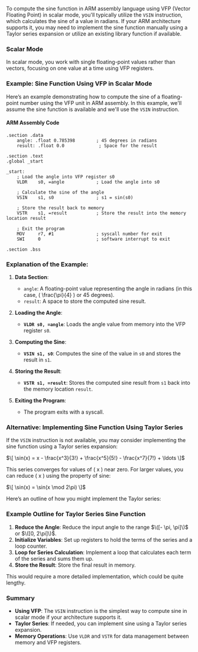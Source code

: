 To compute the sine function in ARM assembly language using VFP (Vector Floating Point) in scalar mode, you'll typically utilize the `VSIN` instruction, which calculates the sine of a value in radians. If your ARM architecture supports it, you may need to implement the sine function manually using a Taylor series expansion or utilize an existing library function if available.

### Scalar Mode

In scalar mode, you work with single floating-point values rather than vectors, focusing on one value at a time using VFP registers.

### Example: Sine Function Using VFP in Scalar Mode

Here’s an example demonstrating how to compute the sine of a floating-point number using the VFP unit in ARM assembly. In this example, we'll assume the sine function is available and we'll use the `VSIN` instruction.

#### ARM Assembly Code

```assembly
.section .data
    angle: .float 0.785398        ; 45 degrees in radians
    result: .float 0.0             ; Space for the result

.section .text
.global _start

_start:
    ; Load the angle into VFP register s0
    VLDR    s0, =angle            ; Load the angle into s0

    ; Calculate the sine of the angle
    VSIN    s1, s0                ; s1 = sin(s0)

    ; Store the result back to memory
    VSTR    s1, =result           ; Store the result into the memory location result

    ; Exit the program
    MOV     r7, #1                ; syscall number for exit
    SWI     0                     ; software interrupt to exit

.section .bss
```

### Explanation of the Example:

1. **Data Section**:
   - `angle`: A floating-point value representing the angle in radians (in this case, \( \frac{\pi}{4} \) or 45 degrees).
   - `result`: A space to store the computed sine result.

2. **Loading the Angle**:
   - **`VLDR s0, =angle`**: Loads the angle value from memory into the VFP register `s0`.

3. **Computing the Sine**:
   - **`VSIN s1, s0`**: Computes the sine of the value in `s0` and stores the result in `s1`.

4. **Storing the Result**:
   - **`VSTR s1, =result`**: Stores the computed sine result from `s1` back into the memory location `result`.

5. **Exiting the Program**:
   - The program exits with a syscall.

### Alternative: Implementing Sine Function Using Taylor Series

If the `VSIN` instruction is not available, you may consider implementing the sine function using a Taylor series expansion:

$\[
\sin(x) = x - \frac{x^3}{3!} + \frac{x^5}{5!} - \frac{x^7}{7!} + \ldots
\]$

This series converges for values of \( x \) near zero. For larger values, you can reduce \( x \) using the property of sine:

$\[
\sin(x) = \sin(x \mod 2\pi)
\]$

Here’s an outline of how you might implement the Taylor series:

### Example Outline for Taylor Series Sine Function

1. **Reduce the Angle**: Reduce the input angle to the range $\([- \pi, \pi]\)$ or $\([0, 2\pi]\)$.
2. **Initialize Variables**: Set up registers to hold the terms of the series and a loop counter.
3. **Loop for Series Calculation**: Implement a loop that calculates each term of the series and sums them up.
4. **Store the Result**: Store the final result in memory.

This would require a more detailed implementation, which could be quite lengthy.

### Summary

- **Using VFP**: The `VSIN` instruction is the simplest way to compute sine in scalar mode if your architecture supports it.
- **Taylor Series**: If needed, you can implement sine using a Taylor series expansion.
- **Memory Operations**: Use `VLDR` and `VSTR` for data management between memory and VFP registers.
